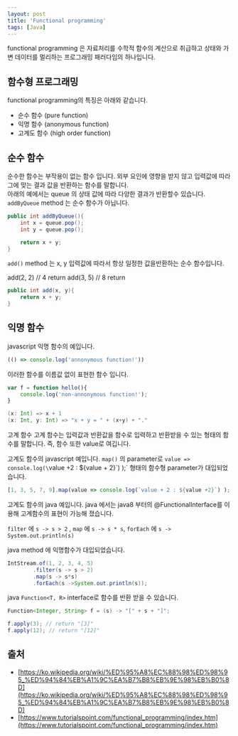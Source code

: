 ```yaml
---
layout: post
title: 'Functional programming'
tags: [Java]
---
```

functional programming 은 자료처리를 수학적 함수의 계산으로 취급하고 상태와 가변 데이터를 멀리하는 프로그래밍 패러다임의 하나입니다.

## 함수형 프로그래밍

functional programming의 특징은 아래와 같습니다.

* 순수 함수 (pure function)
* 익명 함수 (anonymous function)
* 고계도 함수 (high order function)

## 순수 함수
순수한 함수는 부작용이 없는 함수 입니다.
외부 요인에 영향을 받지 않고 입력값에 따라 그에 맞는 결과 값을 반환하는 함수를 말합니다.  
아래의 예에서는 queue 의 상태 값에 따라 다양한 결과가 반환할수 있습니다. 
`addByQueue` method 는 순수 함수가 아닙니다.

```java
public int addByQueue(){
	int x = queue.pop();
	int y = queue.pop();

	return x + y;
}
````

`add()` method 는 x, y 입력값에 따라서 항상 일정한 값을반환하는 순수 함수입니다.

 add(2, 2) // 4 return
 add(3, 5) // 8 return  


```java
public int add(x, y){
	return x + y;
}
```

 ## 익명 함수

javascript 익명 함수의 예입니다.

```javascript
(() => console.log('annonymous function!'))
```

이러한 함수를 이름값 없이 표현한 함수 입니다.

```javascript
var f = function hello(){
	console.log('non-annonymous function!');
}
```

```scala
(x: Int) => x + 1
(x: Int, y: Int) => "x + y = " + (x+y) + "."
```

고계 함수
고계 함수는 입력값과 반환값을 함수로 입력하고 반환받을 수 있는 형태의 함수를 말합니다.
즉, 함수 또한 value로 여깁니다.

고계도 함수의 javascript 예입니다.
`map()` 의 parameter로 `value => console.log(\`value +2 : ${value + 2}\`) );` 형태의 함수형 parameter가 대입되었습니다.

```javascript
[1, 3, 5, 7, 9].map(value => console.log(`value + 2 : ${value +2}`) );
```

고계도 함수의 java 예입니다.
java 에서는 java8 부터의 @FunctionalInterface를 이용해 고계함수의 표현이 가능해 졌습니다.

`filter` 에 `s -> s > 2` , `map` 에 `s -> s * s`, `forEach` 에 `s -> System.out.println(s)`

java method 에 익명함수가 대입되었습니다.

```java
IntStream.of(1, 2, 3, 4, 5)
		.filter(s -> s > 2)
		.map(s -> s*s)
		.forEach(s ->System.out.println(s));
```

java  `Function<T, R>` interface로 함수를 반환 받을 수 있습니다.

```java
Function<Integer, String> f = (s) -> "[" + s + "]";

f.apply(3); // return "[3]"
f.apply(12); // return "[12]"
```

## 출처
 * [https://ko.wikipedia.org/wiki/%ED%95%A8%EC%88%98%ED%98%95_%ED%94%84%EB%A1%9C%EA%B7%B8%EB%9E%98%EB%B0%8D](https://ko.wikipedia.org/wiki/%ED%95%A8%EC%88%98%ED%98%95_%ED%94%84%EB%A1%9C%EA%B7%B8%EB%9E%98%EB%B0%8D)
 * [https://www.tutorialspoint.com/functional_programming/index.htm](https://www.tutorialspoint.com/functional_programming/index.htm)